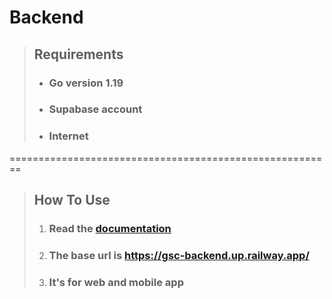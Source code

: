 # Backend
> ## Requirements
> - ### Go version 1.19
> - ### Supabase account
> - ### Internet
========================================================

> ## How To Use
> 1. ### Read the [documentation](https://documenter.getpostman.com/view/22317100/2s93RMVvtF#4a25a400-d5dc-4bfe-899b-be0335430cb1)
> 2. ### The base url is https://gsc-backend.up.railway.app/
> 3. ### It's for web and mobile app
